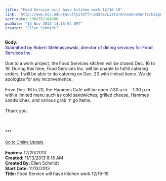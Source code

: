 ```yaml
---
title: "Food Service will have kitchen work 12/16-19"
link: "http://www.kcc.edu/FacultyStaff/update/Lists/Announcements/DispForm.aspx?ID=1323"
sort_date: 1384352104000
pubDate: "13 Nov 2013 14:15:04 GMT"
creator: "Ellen Schmidt"
---
```


<div><b>Body:</b> <div class="ExternalClassE0AD2D510B054E098955DFC747A8AA63"><div><font color="#000080">Submitted by Robert Stelmaszewski, director of dining services for Food Services Inc.</font></div>
<div><br />Due to a work project, the Food Services kitchen will be closed Dec. 16 to 19. During this time, Food Services Inc. will be unable to fulfill catering orders. I will be able to do catering on Dec. 20 with limited items. We do apologize for any inconvenience. </div>
<div> </div>
<div>From Dec. 16 to 20, the Hammes Café will be open 7:30 a.m. - 1:30 p.m. with a limited menu such as cold sandwiches, grilled cheese, Hammes sandwiches, and various grab 'n go items. </div>
<div> </div>
<div>Thank you.<br />
<div> </div>
<div> </div>
<div><br />
<div></div>
<div>
<div></div>
<div>***</div>
<div> </div>
<div></div>
<div></div>
<div></div>
<div></div>
<div></div>
<div></div>
<div></div>
<div></div>
<div>
<div><font size="2"></font></div>
<div><font size="2"></font></div>
<div><font size="2"><a href="/FacultyStaff/update/Pages/dailyupdate.aspx">Go to Online Update</a></font></div>
<div></div>
<div><font size="2"></font></div></div></div></div>
<div></div>
<div></div>
<div></div></div>
<div>
<div><br /></div>
<div></div>
<div></div></div></div></div>
<div><b>Expires:</b> 12/20/2013</div>
<div><b>Created:</b> 11/13/2013 8:15 AM</div>
<div><b>Created By:</b> Ellen Schmidt</div>
<div><b>Start Date:</b> 11/13/2013</div>
<div><b>Title:</b> Food Service will have kitchen work 12/16-19</div>
